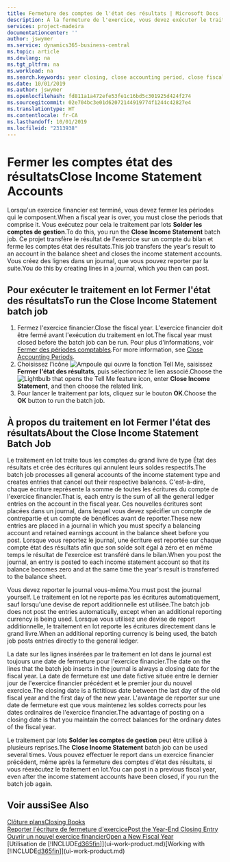 ```yaml
---
title: Fermeture des comptes de l'état des résultats | Microsoft Docs
description: À la fermeture de l'exercice, vous devez exécuter le traitement en lot Fermer l'état des résultats afin de refermer les périodes comptables de l'exercice financier.
services: project-madeira
documentationcenter: ''
author: jswymer
ms.service: dynamics365-business-central
ms.topic: article
ms.devlang: na
ms.tgt_pltfrm: na
ms.workload: na
ms.search.keywords: year closing, close accounting period, close fiscal year, bank account detailed trial balance
ms.date: 10/01/2019
ms.author: jswymer
ms.openlocfilehash: fd811a1a472efe53fe1c16bd5c301925d424f274
ms.sourcegitcommit: 02e704bc3e01d62072144919774f1244c42827e4
ms.translationtype: HT
ms.contentlocale: fr-CA
ms.lasthandoff: 10/01/2019
ms.locfileid: "2313938"
---
```

# <a name="close-income-statement-accounts"></a><span data-ttu-id="c7dfb-103">Fermer les comptes état des résultats</span><span class="sxs-lookup"><span data-stu-id="c7dfb-103">Close Income Statement Accounts</span></span>
<span data-ttu-id="c7dfb-104">Lorsqu'un exercice financier est terminé, vous devez fermer les périodes qui le composent.</span><span class="sxs-lookup"><span data-stu-id="c7dfb-104">When a fiscal year is over, you must close the periods that comprise it.</span></span> <span data-ttu-id="c7dfb-105">Vous exécutez pour cela le traitement par lots **Solder les comptes de gestion**.</span><span class="sxs-lookup"><span data-stu-id="c7dfb-105">To do this, you run the **Close Income Statement** batch job.</span></span> <span data-ttu-id="c7dfb-106">Ce projet transfère le résultat de l'exercice sur un compte du bilan et ferme les comptes état des résultats.</span><span class="sxs-lookup"><span data-stu-id="c7dfb-106">This job transfers the year's result to an account in the balance sheet and closes the income statement accounts.</span></span> <span data-ttu-id="c7dfb-107">Vous créez des lignes dans un journal, que vous pouvez reporter par la suite.</span><span class="sxs-lookup"><span data-stu-id="c7dfb-107">You do this by creating lines in a journal, which you then can post.</span></span>

## <a name="to-run-the-close-income-statement-batch-job"></a><span data-ttu-id="c7dfb-108">Pour exécuter le traitement en lot Fermer l'état des résultats</span><span class="sxs-lookup"><span data-stu-id="c7dfb-108">To run the Close Income Statement batch job</span></span>
1. <span data-ttu-id="c7dfb-109">Fermez l'exercice financier.</span><span class="sxs-lookup"><span data-stu-id="c7dfb-109">Close the fiscal year.</span></span> <span data-ttu-id="c7dfb-110">L'exercice financier doit être fermé avant l'exécution du traitement en lot.</span><span class="sxs-lookup"><span data-stu-id="c7dfb-110">The fiscal year must closed before the batch job can be run.</span></span> <span data-ttu-id="c7dfb-111">Pour plus d'informations, voir [Fermer des périodes comptables](year-close-account-periods.md).</span><span class="sxs-lookup"><span data-stu-id="c7dfb-111">For more information, see [Close Accounting Periods](year-close-account-periods.md).</span></span>
2. <span data-ttu-id="c7dfb-112">Choisissez l'icône ![Ampoule qui ouvre la fonction Tell Me](media/ui-search/search_small.png "Dites-moi ce que vous voulez faire"), saisissez **Fermer l'état des résultats**, puis sélectionnez le lien associé.</span><span class="sxs-lookup"><span data-stu-id="c7dfb-112">Choose the ![Lightbulb that opens the Tell Me feature](media/ui-search/search_small.png "Tell me what you want to do") icon, enter **Close Income Statement**, and then choose the related link.</span></span>
3. <span data-ttu-id="c7dfb-113">Pour lancer le traitement par lots, cliquez sur le bouton **OK**.</span><span class="sxs-lookup"><span data-stu-id="c7dfb-113">Choose the **OK** button to run the batch job.</span></span>

## <a name="about-the-close-income-statement-batch-job"></a><span data-ttu-id="c7dfb-114">À propos du traitement en lot Fermer l'état des résultats</span><span class="sxs-lookup"><span data-stu-id="c7dfb-114">About the Close Income Statement Batch Job</span></span>
<span data-ttu-id="c7dfb-115">Le traitement en lot traite tous les comptes du grand livre de type État des résultats et crée des écritures qui annulent leurs soldes respectifs.</span><span class="sxs-lookup"><span data-stu-id="c7dfb-115">The batch job processes all general accounts of the income statement type and creates entries that cancel out their respective balances.</span></span> <span data-ttu-id="c7dfb-116">C'est-à-dire, chaque écriture représente la somme de toutes les écritures du compte de l'exercice financier.</span><span class="sxs-lookup"><span data-stu-id="c7dfb-116">That is, each entry is the sum of all the general ledger entries on the account in the fiscal year.</span></span> <span data-ttu-id="c7dfb-117">Ces nouvelles écritures sont placées dans un journal, dans lequel vous devez spécifier un compte de contrepartie et un compte de bénéfices avant de reporter.</span><span class="sxs-lookup"><span data-stu-id="c7dfb-117">These new entries are placed in a journal in which you must specify a balancing account and retained earnings account in the balance sheet before you post.</span></span> <span data-ttu-id="c7dfb-118">Lorsque vous reportez le journal, une écriture est reportée sur chaque compte état des résultats afin que son solde soit égal à zéro et en même temps le résultat de l'exercice est transféré dans le bilan.</span><span class="sxs-lookup"><span data-stu-id="c7dfb-118">When you post the journal, an entry is posted to each income statement account so that its balance becomes zero and at the same time the year's result is transferred to the balance sheet.</span></span>

<span data-ttu-id="c7dfb-119">Vous devez reporter le journal vous-même.</span><span class="sxs-lookup"><span data-stu-id="c7dfb-119">You must post the journal yourself.</span></span> <span data-ttu-id="c7dfb-120">Le traitement en lot ne reporte pas les écritures automatiquement, sauf lorsqu'une devise de report additionnelle est utilisée.</span><span class="sxs-lookup"><span data-stu-id="c7dfb-120">The batch job does not post the entries automatically, except when an additional reporting currency is being used.</span></span> <span data-ttu-id="c7dfb-121">Lorsque vous utilisez une devise de report additionnelle, le traitement en lot reporte les écritures directement dans le grand livre.</span><span class="sxs-lookup"><span data-stu-id="c7dfb-121">When an additional reporting currency is being used, the batch job posts entries directly to the general ledger.</span></span>

<span data-ttu-id="c7dfb-122">La date sur les lignes insérées par le traitement en lot dans le journal est toujours une date de fermeture pour l'exercice financier.</span><span class="sxs-lookup"><span data-stu-id="c7dfb-122">The date on the lines that the batch job inserts in the journal is always a closing date for the fiscal year.</span></span> <span data-ttu-id="c7dfb-123">La date de fermeture est une date fictive située entre le dernier jour de l'exercice financier précédent et le premier jour du nouvel exercice.</span><span class="sxs-lookup"><span data-stu-id="c7dfb-123">The closing date is a fictitious date between the last day of the old fiscal year and the first day of the new year.</span></span> <span data-ttu-id="c7dfb-124">L'avantage de reporter sur une date de fermeture est que vous maintenez les soldes corrects pour les dates ordinaires de l'exercice financier.</span><span class="sxs-lookup"><span data-stu-id="c7dfb-124">The advantage of posting on a closing date is that you maintain the correct balances for the ordinary dates of the fiscal year.</span></span>

<span data-ttu-id="c7dfb-125">Le traitement par lots **Solder les comptes de gestion** peut être utilisé à plusieurs reprises.</span><span class="sxs-lookup"><span data-stu-id="c7dfb-125">The **Close Income Statement** batch job can be used several times.</span></span> <span data-ttu-id="c7dfb-126">Vous pouvez effectuer le report dans un exercice financier précédent, même après la fermeture des comptes d'état des résultats, si vous réexécutez le traitement en lot.</span><span class="sxs-lookup"><span data-stu-id="c7dfb-126">You can post in a previous fiscal year, even after the income statement accounts have been closed, if you run the batch job again.</span></span>

## <a name="see-also"></a><span data-ttu-id="c7dfb-127">Voir aussi</span><span class="sxs-lookup"><span data-stu-id="c7dfb-127">See Also</span></span>
[<span data-ttu-id="c7dfb-128">Clôture plans</span><span class="sxs-lookup"><span data-stu-id="c7dfb-128">Closing Books</span></span>](year-close-books.md)  
[<span data-ttu-id="c7dfb-129">Reporter l'écriture de fermeture d'exercice</span><span class="sxs-lookup"><span data-stu-id="c7dfb-129">Post the Year-End Closing Entry</span></span>](year-how-post-year-end-close-entry.md)  
[<span data-ttu-id="c7dfb-130">Ouvrir un nouvel exercice financier</span><span class="sxs-lookup"><span data-stu-id="c7dfb-130">Open a New Fiscal Year</span></span>](finance-how-open-new-fiscal-year.md)  
<span data-ttu-id="c7dfb-131">[Utilisation de [!INCLUDE[d365fin](includes/d365fin_md.md)]](ui-work-product.md)</span><span class="sxs-lookup"><span data-stu-id="c7dfb-131">[Working with [!INCLUDE[d365fin](includes/d365fin_md.md)]](ui-work-product.md)</span></span>

